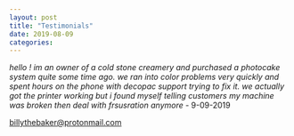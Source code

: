 ```yaml
---
layout: post
title: "Testimonials"
date: 2019-08-09
categories:
---
```


_hello ! im an owner of a cold stone creamery and purchased a photocake system quite some time ago. we ran into color problems very quickly and spent hours on the phone with decopac support trying to fix it. we actually got the printer working but i found myself telling customers my machine was broken then deal with frsusration anymore_ - 9-09-2019

billythebaker@protonmail.com